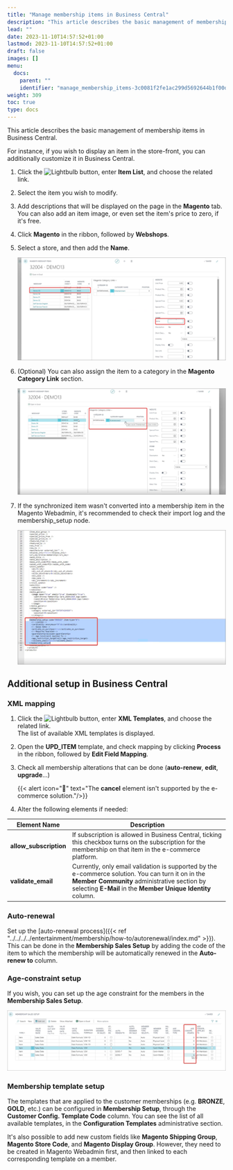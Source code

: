 ```yaml
---
title: "Manage membership items in Business Central"
description: "This article describes the basic management of membership items in Business Central."
lead: ""
date: 2023-11-10T14:57:52+01:00
lastmod: 2023-11-10T14:57:52+01:00
draft: false
images: []
menu:
  docs:
    parent: ""
    identifier: "manage_membership_items-3c0081f2fe1ac299d5692644b1f00d8a"
weight: 309
toc: true
type: docs
---
```


This article describes the basic management of membership items in Business Central.

For instance, if you wish to display an item in the store-front, you can additionally customize it in Business Central. 

1. Click the ![Lightbulb](Lightbulb_icon.PNG) button, enter **Item List**, and choose the related link.     
2. Select the item you wish to modify.
3. Add descriptions that will be displayed on the page in the **Magento** tab.       
   You can also add an item image, or even set the item's price to zero, if it's free.    
4. Click **Magento** in the ribbon, followed by **Webshops**.
5. Select a store, and then add the **Name**.
   
    ![translations](Images/translations.PNG)

6. (Optional) You can also assign the item to a category in the **Magento Category Link** section.

   ![assign_category](Images/assign_category.PNG)

7. If the synchronized item wasn't converted into a membership item in the Magento Webadmin, it's recommended to check their import log and the membership_setup node.

   ![membership_setup_node](Images/membership_setup_node.PNG)

## Additional setup in Business Central

### XML mapping

1. Click the ![Lightbulb](Lightbulb_icon.PNG) button, enter **XML Templates**, and choose the related link.       
   The list of available XML templates is displayed.
2. Open the **UPD_ITEM** template, and check mapping by clicking **Process** in the ribbon, followed by **Edit Field Mapping**.
3. Check all membership alterations that can be done (**auto-renew**, **edit**, **upgrade**...)     

      {{< alert icon="📝" text="The <b>cancel</b> element isn't supported by the e-commerce solution."/>}}

4. Alter the following elements if needed: 

| Element Name      | Description |
| ----------- | ----------- |
| **allow_subscription** | If subscription is allowed in Business Central, ticking this checkbox turns on the subscription for the membership on that item in the e-commerce platform. | 
| **validate_email** | Currently, only email validation is supported by the e-commerce solution. You can turn it on in the **Member Community** administrative section by selecting **E-Mail** in the **Member Unique Identity** column. | 

### Auto-renewal

Set up the [auto-renewal process]({{< ref "../../../../entertainment/membership/how-to/autorenewal/index.md" >}}).    
   This can be done in the **Membership Sales Setup** by adding the code of the item to which the membership will be automatically renewed in the **Auto-renew to** column.

### Age-constraint setup

If you wish, you can set up the age constraint for the members in the **Membership Sales Setup**.

   ![age_constraint](Images/age_constraint.PNG)

### Membership template setup

The templates that are applied to the customer memberships (e.g. **BRONZE**, **GOLD**, etc.) can be configured in **Membership Setup**, through the **Customer Config. Template Code** column. You can see the list of all available templates, in the **Configuration Templates** administrative section.

It's also possible to add new custom fields like **Magento Shipping Group**, **Magento Store Code**, and **Magento Display Group**. However, they need to be created in Magento Webadmin first, and then linked to each corresponding template on a member. 